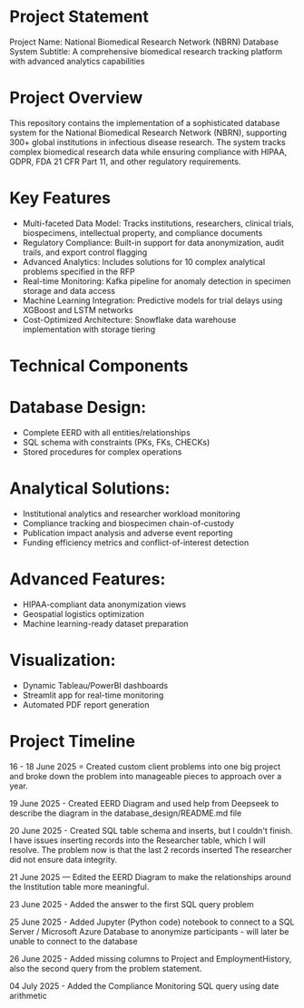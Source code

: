 # Project Statement
Project Name: National Biomedical Research Network (NBRN) Database System
Subtitle: A comprehensive biomedical research tracking platform with advanced analytics capabilities

# Project Overview
This repository contains the implementation of a sophisticated database system for the National Biomedical Research Network (NBRN), supporting 300+ global institutions in infectious disease research. The system tracks complex biomedical research data while ensuring compliance with HIPAA, GDPR, FDA 21 CFR Part 11, and other regulatory requirements.

# Key Features
* Multi-faceted Data Model: Tracks institutions, researchers, clinical trials, biospecimens, intellectual property, and compliance documents
* Regulatory Compliance: Built-in support for data anonymization, audit trails, and export control flagging
* Advanced Analytics: Includes solutions for 10 complex analytical problems specified in the RFP
* Real-time Monitoring: Kafka pipeline for anomaly detection in specimen storage and data access
* Machine Learning Integration: Predictive models for trial delays using XGBoost and LSTM networks
* Cost-Optimized Architecture: Snowflake data warehouse implementation with storage tiering

# Technical Components
# Database Design:

* Complete EERD with all entities/relationships
* SQL schema with constraints (PKs, FKs, CHECKs)
* Stored procedures for complex operations

# Analytical Solutions:

* Institutional analytics and researcher workload monitoring
* Compliance tracking and biospecimen chain-of-custody
* Publication impact analysis and adverse event reporting
* Funding efficiency metrics and conflict-of-interest detection

# Advanced Features:

* HIPAA-compliant data anonymization views
* Geospatial logistics optimization
* Machine learning-ready dataset preparation

# Visualization:

* Dynamic Tableau/PowerBI dashboards
* Streamlit app for real-time monitoring
* Automated PDF report generation

# Project Timeline
16 - 18 June 2025 = Created custom client problems into one big project and broke down the problem into manageable pieces to approach over a year.

19 June 2025 - Created EERD Diagram and used help from Deepseek to describe the diagram in the database_design/README.md file

20 June 2025 - Created SQL table schema and inserts, but I couldn't finish. I have issues inserting records into the Researcher table, which I will resolve. The problem now is that the last 2 records inserted
The researcher did not ensure data integrity.

21 June 2025 — Edited the EERD Diagram to make the relationships around the Institution table more meaningful.

23 June 2025 - Added the answer to the first SQL query problem 

25 June 2025 - Added Jupyter (Python code) notebook to connect to a SQL Server / Microsoft Azure Database to anonymize participants - will later be unable to connect to the database

26 June 2025 - Added missing columns to Project and EmploymentHistory, also the second query from the problem statement.

04 July 2025 - Added the  Compliance Monitoring SQL query using date arithmetic
